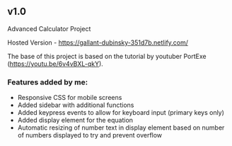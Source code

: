 ## **v1.0**

Advanced Calculator Project

Hosted Version - https://gallant-dubinsky-351d7b.netlify.com/

The base of this project is based on the tutorial by youtuber PortExe (https://youtu.be/6v4vBXL-qkY).

### Features added by me:

- Responsive CSS for mobile screens
- Added sidebar with additional functions
- Added keypress events to allow for keyboard input (primary keys only)
- Added display element for the equation
- Automatic resizing of number text in display element based on number of numbers displayed to try and prevent overflow
